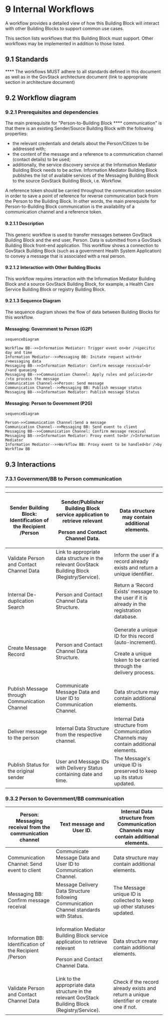 # 9 Internal Workflows

A workflow provides a detailed view of how this Building Block will interact with other Building Blocks to support common use cases.

This section lists workflows that this Building Block must support. Other workflows may be implemented in addition to those listed.

## 9.1    Standards

&#x20;**** The workflows MUST adhere to all standards defined in this document as well as in the GovStack architecture document (link to appropriate section in architecture document)

## 9.2   Workflow diagram <a href="#_z337ya" id="_z337ya"></a>

### 9.2.1 Prerequisites and dependencies <a href="#_3j2qqm3" id="_3j2qqm3"></a>

The main prerequisite for "Person-to-Building Block **** communication" is that there is an existing Sender/Source Building Block with the following properties:

* the relevant credentials and details about the Person/Citizen to be addressed with;
* the content of the message and a reference to a communication channel (contact details) to be used;
* additionally, the service discovery service at the Information Mediator Building Block needs to be active. Information Mediator Building Block publishes the list of available services of the Messaging Building Block to the source GovStack Building Block, i.e. Workflow.

A reference token should be carried throughout the communication session in order to save a point of reference for reverse communication back from the Person to the Building Block. In other words, the main prerequisite for Person-to-Building Block communication is the availability of a communication channel and a reference token.

#### **9.2.1.1      Description**

This generic workflow is used to transfer messages between GovStack Building Block and the end user, Person. Data is submitted from a GovStack Building Block front-end application. This workflow shows a connection to GovStack Building Block (such as a government Health System Application) to convey a message that is associated with a real person.

#### **9.2.1.2      Interaction with Other Building Blocks**

This workflow requires interaction with the Information Mediator Building Block and a source GovStack Building Block, for example, a Health Care Service Building Block or registry Building Block.

#### **9.2.1.3      Sequence Diagram**

The sequence diagram shows the flow of data between Building Blocks for this workflow.

#### Messaging: Government to Person (G2P)

```mermaid
sequenceDiagram

Workflow BB-->>Information Mediator: Trigger event on<br />specific day and time
Information Mediator-->>Messaging BB: Initate request with<br />messaging data
Messaging BB-->>Information Mediator: Confirm message receival<br />and queueing
Messaging BB-->>Communication Channel: Apply rules and policies<br />to process the message
Communication Channel->>Person: Send message
Communication Channel-->>Messaging BB: Publish message status
Messaging BB-->>Information Mediator: Publish message Status
```

#### Messaging: Person to Government (P2G)

```mermaid
sequenceDiagram

Person->>Communication Channel:Send a message
Communication Channel-->>Messaging BB: Send event to client
Messaging BB-->>Communication Channel: Confirm message receival
Messaging BB-->>Information Mediator: Proxy event to<br />Information Mediator
Information Mediator-->>Workflow BB: Proxy event to be handled<br />by Workflow BB
```

## **9.3 Interactions**

### **7.3.1 Government/BB to Person communication**

****

| Sender Building Block: Identification of the Recipient /Person | <p>Sender/Publisher Building Block service application to retrieve relevant</p><p>Person and Contact Channel Data.</p> | Data structure may contain additional elements.                                                                                       |
| -------------------------------------------------------------- | ---------------------------------------------------------------------------------------------------------------------- | ------------------------------------------------------------------------------------------------------------------------------------- |
| Validate Person and Contact Channel Data                       | Link to appropriate data structure in the relevant GovStack Building Block (Registry/Service).                         | Inform the user if a record already exists and return a unique identifier.                                                            |
| Internal De-duplication Search                                 | Person and Contact Channel Data Structure.                                                                             | Return a ‘Record Exists’ message to the user if it is already in the registration database.                                           |
| Create Message Record                                          | Person and Contact Channel Data Structure.                                                                             | <p>Generate a unique ID for this record (auto-increment).</p><p>Create a unique token to be carried through the delivery process.</p> |
| Publish Message through Communication Channel                  | Communicate Message Data and User ID to Communication Channel.                                                         | Data structure may contain additional elements.                                                                                       |
| Deliver message to the person                                  | Internal Data Structure from the respective channel.                                                                   | Internal Data structure from Communication Channels may contain additional elements.                                                  |
| Publish Status for the original sender                         | User and Message IDs with Delivery Status containing date and time.                                                    | The Message's unique ID is preserved to keep up its status updated.                                                                   |

### **9.3.2** Person to Government/BB communication

| Person: Messaging receival from the communication channel | Text message and User ID.                                                                                                  | Internal Data structure from Communication Channels may contain additional elements.    |
| --------------------------------------------------------- | -------------------------------------------------------------------------------------------------------------------------- | --------------------------------------------------------------------------------------- |
| Communication Channel: Send event to client               | Communicate Message Data and User ID to Communication Channel.                                                             | Data structure may contain additional elements.                                         |
| Messaging BB: Confirm message receival                    | Message Delivery Data Structure following Communication Channel standards with Status.                                     | The Message unique ID is collected to keep up other statuses updated.                   |
| Information BB: Identification of the Recipient /Person   | <p>Information Mediator Building Block service application to retrieve relevant</p><p>Person and Contact Channel Data.</p> | Data structure may contain additional elements.                                         |
| Validate Person and Contact Channel Data                  | Link to the appropriate data structure in the relevant GovStack Building Block (Registry/Service).                         | Check if the record already exists and return a unique identifier or create one if not. |
